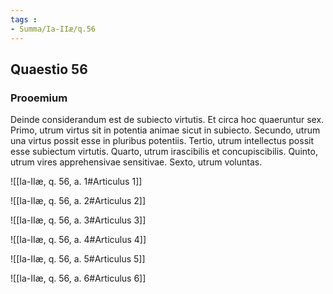 ```yaml
---
tags : 
- Summa/Ia-IIæ/q.56
---
```


## Quaestio 56

### Prooemium

Deinde considerandum est de subiecto virtutis. Et circa hoc quaeruntur sex. Primo, utrum virtus sit in potentia animae sicut in subiecto. Secundo, utrum una virtus possit esse in pluribus potentiis. Tertio, utrum intellectus possit esse subiectum virtutis. Quarto, utrum irascibilis et concupiscibilis. Quinto, utrum vires apprehensivae sensitivae. Sexto, utrum voluntas.

![[Ia-IIæ, q. 56, a. 1#Articulus 1]]

![[Ia-IIæ, q. 56, a. 2#Articulus 2]]

![[Ia-IIæ, q. 56, a. 3#Articulus 3]]

![[Ia-IIæ, q. 56, a. 4#Articulus 4]]

![[Ia-IIæ, q. 56, a. 5#Articulus 5]]

![[Ia-IIæ, q. 56, a. 6#Articulus 6]]

